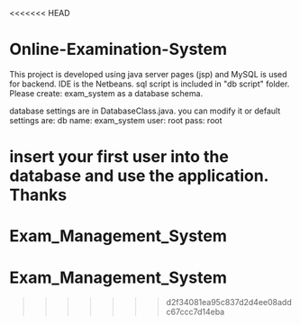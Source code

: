 <<<<<<< HEAD
# Online-Examination-System
This project is developed using java server pages (jsp) and MySQL is used for backend.
IDE is the Netbeans.
sql script is included in "db script" folder.
Please create:
exam_system as a database schema.

database settings are in DatabaseClass.java.
you can modify it or default settings are:
db name:  exam_system
user:     root
pass:     root

insert your first user into the database and use the application.
Thanks
=======
# Exam_Management_System
# Exam_Management_System
>>>>>>> d2f34081ea95c837d2d4ee08addc67ccc7d14eba
